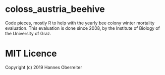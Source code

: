 # coloss_austria_beehive
Code pieces, mostly R to help with the yearly bee colony winter mortality evaluation. This evaluation is done since 2008, by the Institute of Biology of the University of Graz.

# MIT Licence 
Copyright (c) 2019 Hannes Oberreiter
